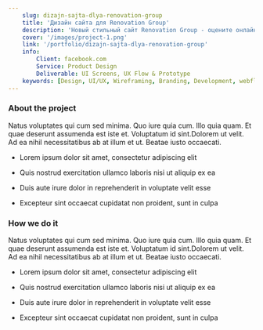 ```yaml
---
    slug: dizajn-sajta-dlya-renovation-group
    title: 'Дизайн сайта для Renovation Group'
    description: 'Новый стильный сайт Renovation Group - оцените онлайн!'
    cover: '/images/project-1.png'
    link: '/portfolio/dizajn-sajta-dlya-renovation-group'
    info:
        Client: facebook.com
        Service: Product Design
        Deliverable: UI Screens, UX Flow & Prototype
    keywords: [Design, UI/UX, Wireframing, Branding, Development, webflow]
---
```


### About the project

Natus voluptates qui cum sed minima. Quo iure quia cum. Illo quia quam. Et quae deserunt assumenda est iste et. Voluptatum id sint.Dolorem ut velit. Ad ea nihil necessitatibus ab at illum et ut. Beatae iusto occaecati.

-   Lorem ipsum dolor sit amet, consectetur adipiscing elit

-   Quis nostrud exercitation ullamco laboris nisi ut aliquip ex ea

-   Duis aute irure dolor in reprehenderit in voluptate velit esse

-   Excepteur sint occaecat cupidatat non proident, sunt in culpa

### How we do it

Natus voluptates qui cum sed minima. Quo iure quia cum. Illo quia quam. Et quae deserunt assumenda est iste et. Voluptatum id sint.Dolorem ut velit. Ad ea nihil necessitatibus ab at illum et ut. Beatae iusto occaecati.

-   Lorem ipsum dolor sit amet, consectetur adipiscing elit

-   Quis nostrud exercitation ullamco laboris nisi ut aliquip ex ea

-   Duis aute irure dolor in reprehenderit in voluptate velit esse

-   Excepteur sint occaecat cupidatat non proident, sunt in culpa
